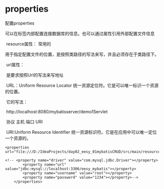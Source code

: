 # **properties**

配置properties

​        可以在标签内部配置连接数据库的信息。也可以通过属性引用外部配置文件信息

​        resource属性： 常用的

​            用于指定配置文件的位置，是按照类路径的写法来写，并且必须存在于类路径下。

​        url属性：

​            是要求按照Url的写法来写地址

​            URL：Uniform Resource Locator 统一资源定位符。它是可以唯一标识一个资源的位置。

​            它的写法：

​                http://localhost:8080/mybatisserver/demo1Servlet

​                协议      主机     端口       URI

​            URI:Uniform Resource Identifier 统一资源标识符。它是在应用中可以唯一定位一个资源的。



```
<properties url="file:///D:/IdeaProjects/day02_eesy_01mybatisCRUD/src/main/resources/jdbcConfig.properties">
     
<!-- <property name="driver" value="com.mysql.jdbc.Driver"></property>
        <property name="url" value="jdbc:mysql://localhost:3306/eesy_mybatis"></property>
        <property name="username" value="root"></property>
        <property name="password" value="1234"></property>-->
    </properties>
```

